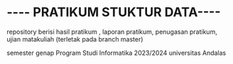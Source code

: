 # ---- PRATIKUM STUKTUR DATA----

repository berisi 
hasil pratikum , laporan pratikum, penugasan pratikum, ujian matakuliah (terletak pada branch master)

semester genap
Program Studi Informatika
2023/2024
universitas Andalas

